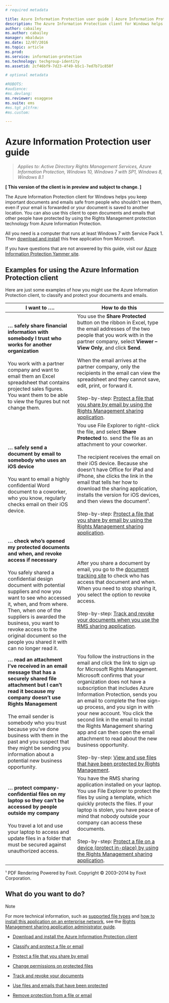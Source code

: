```yaml
---
# required metadata

title: Azure Information Protection user guide | Azure Information Protection
description: The Azure Information Protection client for Windows helps you keep important documents and emails safe from people who shouldn't see them, even if your email is forwarded or your document is saved to another location. 
author: cabailey
ms.author: cabailey
manager: mbaldwin
ms.date: 12/07/2016
ms.topic: article
ms.prod:
ms.service: information-protection
ms.technology: techgroup-identity
ms.assetid: 2cf46bf9-7d23-4f49-b5c1-7ed7b71c858f

# optional metadata

#ROBOTS:
#audience:
#ms.devlang:
ms.reviewer: esaggese
ms.suite: ems
#ms.tgt_pltfrm:
#ms.custom:

---
```


# Azure Information Protection user guide

>*Applies to: Active Directory Rights Management Services, Azure Information Protection, Windows 10, Windows 7 with SP1, Windows 8, Windows 8.1*

**[ This version of the client is in preview and subject to change. ]**

The Azure Information Protection client for Windows helps you keep important documents and emails safe from people who shouldn't see them, even if your email is forwarded or your document is saved to another location. You can also use this client to open documents and emails that other people have protected by using the Rights Management protection technology from Azure Information Protection.

All you need is a computer that runs at least Windows 7 with Service Pack 1. Then [download and install](http://go.microsoft.com/fwlink/?LinkId=303970) this free application from Microsoft.

If you have questions that are not answered by this guide, visit our [Azure Information Protection Yammer site](https://www.yammer.com/AskIPTeam). 

## Examples for using the Azure Information Protection client
Here are just some examples of how you might use the Azure Information Protection client, to classify and protect your documents and emails.

|I want to ….|How to do this|
|----------------|------------------|
|**… safely share financial information with somebody I trust who works for another organization**<br /><br />You work with a partner company and want to email them an Excel spreadsheet that contains projected sales figures. You want them to be able to view the figures but not change them.|You use the **Share Protected** button on the ribbon in Excel, type the email addresses of the two people that you work with in the partner company, select **Viewer – View Only**, and click **Send**.<br /><br />When the email arrives at the partner company, only the recipients in the email can view the spreadsheet and they cannot save, edit, print, or forward it.<br /><br />Step-by-step: [Protect a file that you share by email by using the Rights Management sharing application](sharing-app-protect-by-email.md).|
|**… safely send a document by email to somebody who uses an iOS device**<br /><br />You want to email a highly confidential Word document to a coworker, who you know, regularly checks email on their iOS device.|You use File Explorer to right-click the file, and select **Share Protected** to. send the file as an attachment to your coworker.<br /><br />The recipient receives the email on their iOS device. Because she doesn't have Office for iPad and iPhone, she clicks the link in the email that tells her how to download the sharing application, installs the version for iOS devices, and then views the document¹.<br /><br />Step-by-step: [Protect a file that you share by email by using the Rights Management sharing application](sharing-app-protect-by-email.md).|
|**… check who’s opened my protected documents and when, and revoke access if necessary**<br /><br />You safely shared a confidential design document with potential suppliers and now you want to see who accessed it, when, and from where. Then, when one of the suppliers is awarded the business, you want to revoke access to the original document so the people you shared it with can no longer read it.|After you share a document by email, you go to the [document tracking site](http://go.microsoft.com/fwlink/?LinkId=529562) to check who has access that document and when. When you need to stop sharing it, you select the option to revoke access.<br /><br />Step-by-step: [Track and revoke your documents when you use the RMS sharing application](sharing-app-track-revoke.md).|
|**… read an attachment I’ve received in an email message that has a securely shared file attachment but I can’t read it because my company doesn’t use Rights Management**<br /><br />The email sender is somebody who you trust because you’ve done business with them in the past and you suspect that they might be sending you information about a potential new business opportunity.|You follow the instructions in the email and click the link to sign up for Microsoft Rights Management. Microsoft confirms that your organization does not have a subscription that includes Azure Information Protection, sends you an email to complete the free sign-up process, and you sign in with your new account. You click the second link in the email to install the Rights Management sharing app and can then open the email attachment to read about the new business opportunity.<br /><br />Step-by-step: [View and use files that have been protected by Rights Management](sharing-app-view-use-files.md).|
|**… protect company-confidential files on my laptop so they can’t be accessed by people outside my company**<br /><br />You travel a lot and use your laptop to access and update files in a folder that must be secured against unauthorized access.|You have the RMS sharing application installed on your laptop. You use File Explorer to protect the files by using a template, which quickly protects the files. If your laptop is stolen, you have peace of mind that nobody outside your company can access these documents.<br /><br />Step-by-step: [Protect a file on a device &#40;protect in-place&#41; by using the Rights Management sharing application](sharing-app-protect-in-place.md).|
¹ PDF Rendering Powered by Foxit. Copyright © 2003–2014 by Foxit Corporation.

## What do you want to do?
> [!NOTE]
> For more technical information, such as [supported file types](sharing-app-admin-guide-technical.md#supported-file-types-and-file-name-extensions) and [how to install this application on an enterprise network](sharing-app-admin-guide.md#automatic-deployment-for-the-microsoft-rights-management-sharing-application), see the [Rights Management sharing application administrator guide](sharing-app-admin-guide.md).

- [Download and install the Azure Information Protection client](install-client-app.md)

- [Classify and protect a file or email](sharing-app-protect-in-place.md)

- [Protect a file that you share by email](sharing-app-protect-by-email.md)

- [Change permissions on protected files](sharing-app-reprotect-files.md)

- [Track and revoke your documents](sharing-app-track-revoke.md)

- [Use files and emails that have been protected](sharing-app-view-use-files.md)

- [Remove protection from a file or email](sharing-app-remove-protection.md)





